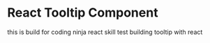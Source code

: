 # React Tooltip Component

this is build for coding ninja react skill test
building tooltip with react